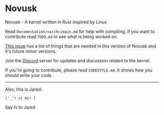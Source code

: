 # Novusk

Novusk - A kernel written in Rust inspired by Linux


Read ``Documentation/<arch>/main.md`` for help with compiling, if you want to contribute read ``TODO.md`` to see what is
being worked on.

[This issue](https://github.com/NathanMcMillan54/novusk/issues/14) has a list of things that are needed in this version
of Novusk and it's future minor versions.

Join the [Discord](https://discord.gg/hcVcCugVFP) server for updates and discussion related to the kernel.

If you're going to contribute, please read ``CODESTYLE.md``. It shows how you should write your code.

---

Also, this is Jared:
```commandline
('_') <( Hi! )
```

Say hi to Jared
